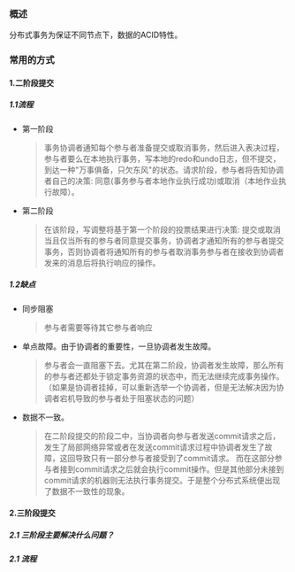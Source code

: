### 概述

分布式事务为保证不同节点下，数据的ACID特性。

### 常用的方式

#### 1.二阶段提交

##### 1.1流程

- 第一阶段

  > 事务协调者通知每个参与者准备提交或取消事务，然后进入表决过程，参与者要么在本地执行事务，写本地的redo和undo日志，但不提交，到达一种"万事俱备，只欠东风"的状态。请求阶段，参与者将告知协调者自己的决策: 同意(事务参与者本地作业执行成功)或取消（本地作业执行故障）。

- 第二阶段

  > 在该阶段，写调整将基于第一个阶段的投票结果进行决策: 提交或取消当且仅当所有的参与者同意提交事务，协调者才通知所有的参与者提交事务，否则协调者将通知所有的参与者取消事务参与者在接收到协调者发来的消息后将执行响应的操作。

##### 1.2缺点

- 同步阻塞

  > 参与者需要等待其它参与者响应

- 单点故障。由于协调者的重要性，一旦协调者发生故障。

  > 参与者会一直阻塞下去。尤其在第二阶段，协调者发生故障，那么所有的参与者还都处于锁定事务资源的状态中，而无法继续完成事务操作。（如果是协调者挂掉，可以重新选举一个协调者，但是无法解决因为协调者宕机导致的参与者处于阻塞状态的问题）

- 数据不一致。

  > 在二阶段提交的阶段二中，当协调者向参与者发送commit请求之后，发生了局部网络异常或者在发送commit请求过程中协调者发生了故障，这回导致只有一部分参与者接受到了commit请求。
  > 而在这部分参与者接到commit请求之后就会执行commit操作。但是其他部分未接到commit请求的机器则无法执行事务提交。于是整个分布式系统便出现了数据不一致性的现象。

#### 2.三阶段提交

##### 2.1 三阶段主要解决什么问题？



##### 2.1 流程




